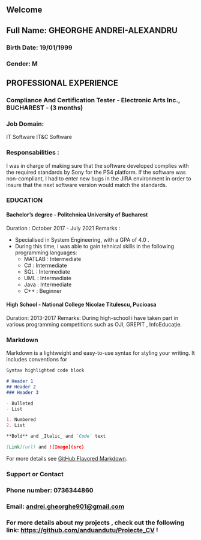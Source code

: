 ## Welcome

##  Full Name: GHEORGHE ANDREI-ALEXANDRU 
### Birth Date: 19/01/1999 
### Gender: M

## **PROFESSIONAL EXPERIENCE**
### Compliance And Certification Tester - Electronic Arts Inc., BUCHAREST - (3 months)
### Job Domain: 
IT Software IT&C Software
### **Responsabilities** :
I was in charge of making sure that the software developed complies with the required standards
by Sony for the PS4 platform. If the software was non-compliant, I had to enter new bugs in the JIRA 
environment in order to insure that the next software version would match the standards.
### EDUCATION
#### Bachelor’s degree - Politehnica University of Bucharest 
Duration : October 2017 - July 2021 
Remarks : 
- Specialised in System Engineering, with a GPA of 4.0 .
- During this time, i was able to gain tehnical skills in the following programming languages:
  - MATLAB : Intermediate
  - C# : Intermediate
  - SQL : Intermediate
  - UML : Intermediate
  - Java : Intermediate
  - C++ : Beginner
#### High School - National College Nicolae Titulescu, Pucioasa 
Duration: 2013-2017
Remarks: During high-school i have taken part in various programming competitions
such as OJI, GREPIT , InfoEducație.
### Markdown

Markdown is a lightweight and easy-to-use syntax for styling your writing. It includes conventions for

```markdown
Syntax highlighted code block

# Header 1
## Header 2
### Header 3

- Bulleted
- List

1. Numbered
2. List

**Bold** and _Italic_ and `Code` text

[Link](url) and ![Image](src)
```

For more details see [GitHub Flavored Markdown](https://guides.github.com/features/mastering-markdown/).

### Support or Contact

### Phone number: 0736344860
### Email: andrei.gheorghe901@gmail.com
### For more details about my projects , check out the following link: https://github.com/anduandutu/Proiecte_CV !
